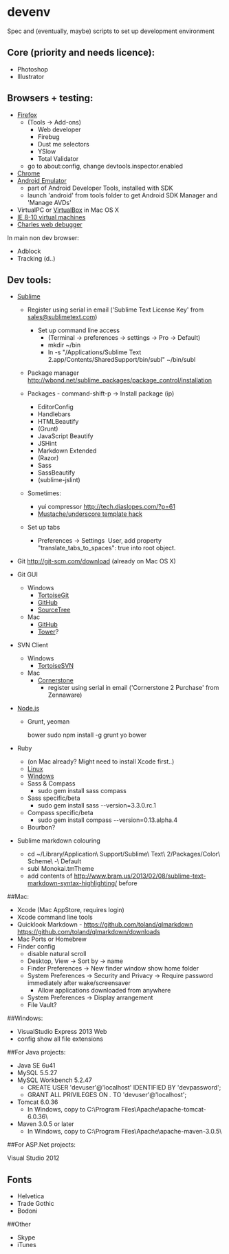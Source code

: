 devenv
======

Spec and (eventually, maybe) scripts to set up development environment

## Core (priority and needs licence):

 - Photoshop
 - Illustrator

## Browsers + testing:

 - [Firefox](http://www.mozilla.org)
   - (Tools -> Add-ons)
     - Web developer
     - Firebug
     - Dust me selectors
     - YSlow
     - Total Validator
   - go to about:config, change devtools.inspector.enabled
 - [Chrome](https://www.google.com/intl/en/chrome/browser/)
 - [Android Emulator](http://developer.android.com/sdk/index.html)
   - part of Android Developer Tools, installed with SDK 
   - launch 'android' from tools folder to get Android SDK Manager and 'Manage AVDs'
 - VirtualPC or [VirtualBox](https://www.virtualbox.org/wiki/Downloads ) in Mac OS X 
 - [IE 8-10 virtual machines](http://www.modern.ie/en-us/virtualization-tools)  
 - [Charles web debugger](http://www.charlesproxy.com) 

 
In main non dev browser:

 - Adblock
 - Tracking (d..)

## Dev tools:

 - [Sublime](http://www.sublimetext.com)
   - Register using serial in email ('Sublime Text License Key' from sales@sublimetext.com)
     - Set up command line access 
       - (Terminal -> preferences -> settings -> Pro -> Default)
       - mkdir ~/bin
       - ln -s "/Applications/Sublime Text 2.app/Contents/SharedSupport/bin/subl" ~/bin/subl
   - Package manager http://wbond.net/sublime_packages/package_control/installation
   - Packages - command-shift-p -> Install package (ip)
       - EditorConfig
       - Handlebars
       - HTMLBeautify
       - (Grunt)
       - JavaScript Beautify
       - JSHint
       - Markdown Extended
       - (Razor)
       - Sass
       - SassBeautify
       - (sublime-jslint)
   - Sometimes:
     - yui compressor http://tech.diaslopes.com/?p=61
     - [Mustache/underscore template hack](http://stackoverflow.com/questions/9655039/sublime-text-2-recognize-underscore-templates-as-html)

   - Set up tabs
     - Preferences -> Settings ­ User, add property "translate_tabs_to_spaces": true into root object. 
 - Git http://git-scm.com/download (already on Mac OS X)
 - Git GUI
   - Windows
     - [TortoiseGit](http://code.google.com/p/tortoisegit/)
     - [GitHub](http://windows.github.com)
     - [SourceTree](http://www.sourcetreeapp.com)
   - Mac
     - [GitHub](http://mac.github.com)
     - [Tower](http://www.git-tower.com/)?
 - SVN Client
   - Windows
     - [TortoiseSVN](http://tortoisesvn.net/)
   - Mac
     - [Cornerstone](http://www.zennaware.com/cornerstone/index.php)
       - register using serial in email ('Cornerstone 2 Purchase' from Zennaware)
 - [Node.js](http://nodejs.org)
   - Grunt, yeoman

       bower sudo npm install -g grunt yo bower

 - Ruby 
   - (on Mac already? Might need to install Xcode first..)
   - [Linux](https://www.ruby-lang.org/en/downloads/)
   - [Windows](http://rubyinstaller.org/)
   - Sass & Compass
     - sudo gem install sass compass
   - Sass specific/beta
     - sudo gem install sass --version=3.3.0.rc.1
   - Compass specific/beta
     - sudo gem install compass --version=0.13.alpha.4
   - Bourbon?

 - Sublime markdown colouring
   - cd ~/Library/Application\ Support/Sublime\ Text\ 2/Packages/Color\ Scheme\ -\ Default
   - subl Monokai.tmTheme
   - add contents of http://www.bram.us/2013/02/08/sublime-text-markdown-syntax-highlighting/  before </array>

##Mac:

 - Xcode (Mac AppStore, requires login)
 - Xcode command line tools
 - Quicklook Markdown - https://github.com/toland/qlmarkdown  https://github.com/toland/qlmarkdown/downloads 
 - Mac Ports or Homebrew
 - Finder config
   - disable natural scroll
   - Desktop, View -> Sort by -> name
   - Finder Preferences -> New finder window show home folder
   - System Preferences -> Security and Privacy -> Require password immediately after wake/screensaver
       - Allow applications downloaded from anywhere
   - System Preferences -> Display arrangement
   - File Vault?

##Windows:

 - VisualStudio Express 2013 Web
 - config show all file extensions

##For Java projects:

 - Java SE 6u41
 - MySQL 5.5.27
 - MySQL Workbench 5.2.47
   - CREATE USER 'devuser'@'localhost' IDENTIFIED BY 'devpassword';
   - GRANT ALL PRIVILEGES ON *.* TO 'devuser'@'localhost';
 - Tomcat 6.0.36
   - In Windows, copy to C:\Program Files\Apache\apache-tomcat-6.0.36\
 - Maven 3.0.5 or later
   - In Windows, copy to C:\Program Files\Apache\apache-maven-3.0.5\

##For ASP.Net projects:

Visual Studio 2012

## Fonts

 - Helvetica
 - Trade Gothic
 - Bodoni

##Other

 - Skype
 - iTunes
